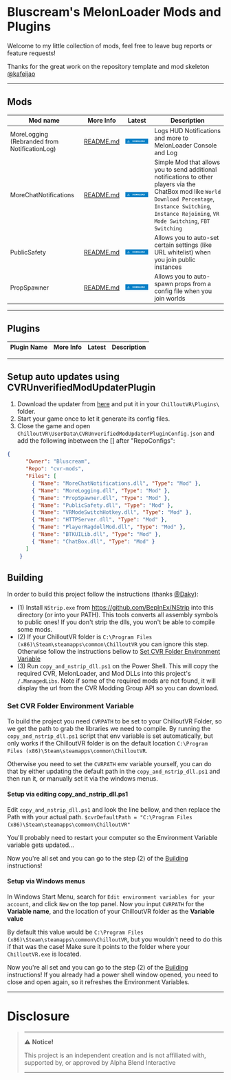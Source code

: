 # Bluscream's MelonLoader Mods and Plugins

Welcome to my little collection of mods, feel free to leave bug reports or feature requests!

Thanks for the great work on the repository template and mod skeleton [@kafeijao](https://github.com/kafeijao)

---

## Mods

| Mod name                | More Info                                      | Latest                                                                                                                                                                                                                               | Description                                               |
|-------------------------|------------------------------------------------|--------------------------------------------------------------------------------------------------------------------------------------------------------------------------------------------------------------------------------------|-----------------------------------------------------------|
| MoreLogging (Rebranded from NotificationLog) | [README.md](MoreLogging/README.md) | [![Download Latest MoreLogging.dll](.Resources/DownloadButtonEnabled.svg "Download Latest MoreLogging.dll")](https://github.com/Bluscream/cvr-mods/releases/latest/download/MoreLogging.dll) | Logs HUD Notifications and more to MelonLoader Console and Log |
| MoreChatNotifications | [README.md](MoreChatNotifications/README.md) | [![Download Latest MoreChatNotifications.dll](.Resources/DownloadButtonEnabled.svg "Download Latest MoreChatNotifications.dll")](https://github.com/Bluscream/cvr-mods/releases/latest/download/MoreChatNotifications.dll) | Simple Mod that allows you to send additional notifications to other players via the ChatBox mod like `World Download Percentage`, `Instance Switching`, `Instance Rejoining`, `VR Mode Switching`, `FBT Switching` |
| PublicSafety | [README.md](PublicSafety/README.md) | [![Download Latest PublicSafety.dll](.Resources/DownloadButtonEnabled.svg "Download Latest PublicSafety.dll")](https://github.com/Bluscream/cvr-mods/releases/latest/download/PublicSafety.dll) | Allows you to auto-set certain settings (like URL whitelist) when you join public instances |
| PropSpawner | [README.md](PublicSafety/README.md) | [![Download Latest PropSpawner.dll](.Resources/DownloadButtonEnabled.svg "Download Latest PropSpawner.dll")](https://github.com/Bluscream/cvr-mods/releases/latest/download/PropSpawner.dll) | Allows you to auto-spawn props from a config file when you join worlds |

---

## Plugins

| Plugin Name                   | More Info                                            | Latest                                                                                                                                                                                                                                                 | Description                                       |
|-------------------------------|------------------------------------------------------|--------------------------------------------------------------------------------------------------------------------------------------------------------------------------------------------------------------------------------------------------------|---------------------------------------------------|

---

## Setup auto updates using CVRUnverifiedModUpdaterPlugin

1. Download the updater from [here](https://github.com/kafeijao/Kafe_CVR_Mods/blob/master/CVRUnverifiedModUpdaterPlugin/README.md#cvrunverifiedmodupdaterplugin) and put it in your `ChilloutVR\Plugins\` folder.
2. Start your game once to let it generate its config files.
3. Close the game and open `ChilloutVR\UserData\CVRUnverifiedModUpdaterPluginConfig.json` and add the following inbetween the [] after "RepoConfigs":

```json
{
      "Owner": "Bluscream",
      "Repo": "cvr-mods",
      "Files": [
        { "Name": "MoreChatNotifications.dll", "Type": "Mod" },
        { "Name": "MoreLogging.dll", "Type": "Mod" },
        { "Name": "PropSpawner.dll", "Type": "Mod" },
        { "Name": "PublicSafety.dll", "Type": "Mod" },
        { "Name": "VRModeSwitchHotkey.dll", "Type": "Mod" },
        { "Name": "HTTPServer.dll", "Type": "Mod" },
        { "Name": "PlayerRagdollMod.dll", "Type": "Mod" },
        { "Name": "BTKUILib.dll", "Type": "Mod" },
        { "Name": "ChatBox.dll", "Type": "Mod" }
      ]
    }
```

## Building

In order to build this project follow the instructions (thanks [@Daky](https://github.com/dakyneko)):

- (1) Install `NStrip.exe` from https://github.com/BepInEx/NStrip into this directory (or into your PATH). This tools
  converts all assembly symbols to public ones! If you don't strip the dlls, you won't be able to compile some mods.
- (2) If your ChilloutVR folder is `C:\Program Files (x86)\Steam\steamapps\common\ChilloutVR` you can ignore this step.
  Otherwise follow the instructions bellow
  to [Set CVR Folder Environment Variable](#set-cvr-folder-environment-variable)
- (3) Run `copy_and_nstrip_dll.ps1` on the Power Shell. This will copy the required CVR, MelonLoader, and Mod DLLs into
  this project's `/.ManagedLibs`. Note if some of the required mods are not found, it will display the url from the CVR
  Modding Group API so you can download.

### Set CVR Folder Environment Variable

To build the project you need `CVRPATH` to be set to your ChilloutVR Folder, so we get the path to grab the libraries 
we need to compile. By running the `copy_and_nstrip_dll.ps1` script that env variable is set automatically, but only
works if the ChilloutVR folder is on the default location `C:\Program Files (x86)\Steam\steamapps\common\ChilloutVR`.

Otherwise you need to set the `CVRPATH` env variable yourself, you can do that by either updating the default path in
the `copy_and_nstrip_dll.ps1` and then run it, or manually set it via the windows menus.


#### Setup via editing copy_and_nstrip_dll.ps1

Edit `copy_and_nstrip_dll.ps1` and look the line bellow, and then replace the Path with your actual path.
```$cvrDefaultPath = "C:\Program Files (x86)\Steam\steamapps\common\ChilloutVR"```

You'll probably need to restart your computer so the Environment Variable variable gets updated...

Now you're all set and you can go to the step (2) of the [Building](#building) instructions!


#### Setup via Windows menus

In Windows Start Menu, search for `Edit environment variables for your account`, and click `New` on the top panel.
Now you input `CVRPATH` for the **Variable name**, and the location of your ChilloutVR folder as the **Variable value**

By default this value would be `C:\Program Files (x86)\Steam\steamapps\common\ChilloutVR`, but you wouldn't need to do
this if that was the case! Make sure it points to the folder where your `ChilloutVR.exe` is located.

Now you're all set and you can go to the step (2) of the [Building](#building) instructions! If you already had a power
shell window opened, you need to close and open again, so it refreshes the Environment Variables.

---

# Disclosure  

> ---
> ⚠️ **Notice!**  
>
> This project is an independent creation and is not affiliated with, supported by, or approved by Alpha Blend
> Interactive
>
> ---
